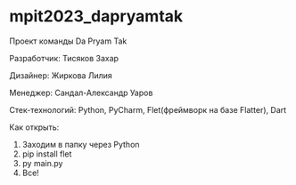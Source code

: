# mpit2023_dapryamtak
Проект команды Da Pryam Tak

Разработчик: Тисяков Захар

Дизайнер: Жиркова Лилия

Менеджер: Сандал-Александр Уаров

Стек-технологий: Python, PyCharm, Flet(фреймворк на базе Flatter), Dart

Как открыть:
1. Заходим в папку через Python
2. pip install flet
3. py main.py
4. Все!
